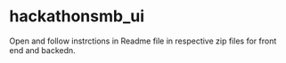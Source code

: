 # hackathonsmb_ui
Open and follow instrctions in Readme file in respective zip files for front end and backedn.

